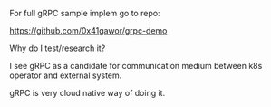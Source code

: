 For full gRPC sample implem go to repo:

https://github.com/0x41gawor/grpc-demo



Why do I test/research it?



I see gRPC as a candidate for communication medium between k8s operator and external system.



gRPC is very cloud native way of doing it. 